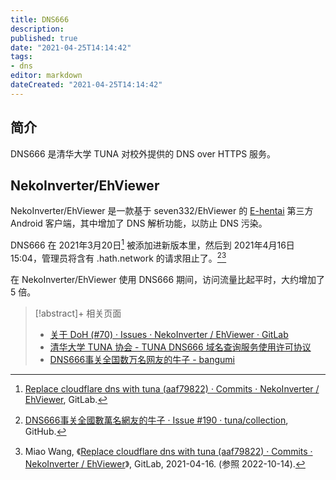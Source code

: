 ```yaml
---
title: DNS666
description:
published: true
date: "2021-04-25T14:14:42"
tags:
- dns
editor: markdown
dateCreated: "2021-04-25T14:14:42"
---
```


## 简介

DNS666 是清华大学 TUNA 对校外提供的 DNS over HTTPS 服务。

## NekoInverter/EhViewer

NekoInverter/EhViewer 是一款基于 seven332/EhViewer 的 [E-hentai](/website/E-Hentai.md) 第三方 Android 客户端，其中增加了 DNS 解析功能，以防止 DNS 污染。 

DNS666 在 2021年3月20日[^01] 被添加进新版本里，然后到 2021年4月16日 15:04，管理员将含有 .hath.network 的请求阻止了。[^02][^aaf79822]

[^01]: [Replace cloudflare dns with tuna (aaf79822) · Commits · NekoInverter / EhViewer](https://web.archive.org/web/20210425140457/https://gitlab.com/NekoInverter/EhViewer/-/commit/aaf7982238fb910607acaf602252f2e27a0a5a0c), GitLab.

[^02]: [DNS666事关全國數萬名網友的牛子 · Issue #190 · tuna/collection](https://web.archive.org/web/20210420035326/https://github.com/tuna/collection/issues/190), GitHub.

[^aaf79822]: Miao Wang, 《[Replace cloudflare dns with tuna (aaf79822) · Commits · NekoInverter / EhViewer](https://web.archive.org/web/20210425140457/https://gitlab.com/NekoInverter/EhViewer/-/commit/aaf7982238fb910607acaf602252f2e27a0a5a0c)》, GitLab, 2021-04-16. (参照 2022-10-14).

在 NekoInverter/EhViewer 使用 DNS666 期间，访问流量比起平时，大约增加了 5 倍。

> [!abstract]+ 相关页面
>
> +   [关于 DoH (#70) · Issues · NekoInverter / EhViewer · GitLab](https://web.archive.org/web/20210420035706/https://gitlab.com/NekoInverter/EhViewer/-/issues/70)
> +   [清华大学 TUNA 协会 - TUNA DNS666 域名查询服务使用许可协议](https://web.archive.org/web/20200207124119/https://tuna.moe/help/dns-license/)
> +   [DNS666事关全国数万名网友的牛子 - bangumi](https://web.archive.org/web/20210420035358/https://bgm.tv/group/topic/362474)

